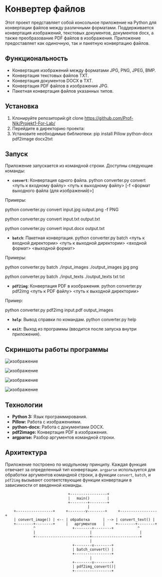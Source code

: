 # Конвертер файлов
Этот проект представляет собой консольное приложение на Python для конвертации файлов между различными форматами. Поддерживается конвертация изображений, текстовых документов, документов docx, а также преобразование PDF файлов в изображения. Приложение предоставляет как одиночную, так и пакетную конвертацию файлов.

## Функциональность
* Конвертация изображений между форматами JPG, PNG, JPEG, BMP.
* Конвертация текстовых файлов TXT.
* Конвертация документов DOCX в TXT.
* Конвертация PDF файлов в изображения JPG.
* Пакетная конвертация файлов указанных типов.

## Установка
1. Клонируйте репозиторий:git clone <https://github.com/Prof-Nik/Projekt1-For-Lab/>
2. Перейдите в директорию проекта:
3. Установите необходимые библиотеки:
pip install Pillow python-docx pdf2image docx2txt

## Запуск
Приложение запускается из командной строки. Доступны следующие команды:
* **`convert`**: Конвертация одного файла.
python converter.py convert <путь к входному файлу> <путь к выходному файлу> [-f <формат выходного файла (для изображений)>]

Примеры:

python converter.py convert input.jpg output.png -f PNG

python converter.py convert input.txt output.txt

python converter.py convert input.docx output.txt

* **`batch`**: Пакетная конвертация.
python converter.py batch <путь к входной директории> <путь к выходной директории> <входной формат> <выходной формат>

Примеры:

python converter.py batch ./input_images ./output_images jpg png 

python converter.py batch ./input_texts ./output_texts txt txt

* **`pdf2img`**: Конвертация PDF в изображения.
python converter.py pdf2img <путь к PDF файлу> <путь к выходной директории>

Пример:

python converter.py pdf2img input.pdf output_images

* **`help`**: Вывод справки по командам.
python converter.py help

* **`exit`**: Выход из программы (вводится после запуска внутри приложения).

## Скриншоты работы программы
![изображение](https://github.com/user-attachments/assets/002f2ca4-f56f-44b3-b193-e4868f48c175)

![изображение](https://github.com/user-attachments/assets/e043c5b4-f31d-4fdf-9f5c-066bc8b7d21c)

![изображение](https://github.com/user-attachments/assets/3580d77f-8184-49a9-95bc-78067e88e3f2)

![изображение](https://github.com/user-attachments/assets/f28db7fa-397d-4f02-b934-377d40af22c4)


## Технологии
* **Python 3:** Язык программирования.
* **Pillow:** Работа с изображениями.
* **python-docx:** Работа с документами DOCX.
* **pdf2image:** Конвертация PDF в изображения.
* **argparse:** Разбор аргументов командной строки.


## Архитектура
Приложение построено по модульному принципу. Каждая функция отвечает за определенный тип конвертации. `argparse` используется для обработки аргументов командной строки, а функции `convert`, `batch`, и `pdf2img` вызывают соответствующие функции конвертации в зависимости от введенной команды.


  
                                 +-----------------+
                                 |   main()        |
                                 +--------+--------+
                                          |
        +-----------------+     +--------v--------+     +-----------------+
        | convert_image() | <-- | обработка      | --> | convert_text() |
        +--------+--------+     |   аргументов   |     +--------+--------+
                 ^                 +--------+--------+           ^
                 |                         |                      |
                 +-------------------------+----------------------+
                                           |
                                   +--------v--------+
                                   | batch_convert() |
                                   +-----------------+
                                           |
                                   +--------v--------+
                                   | pdf2img_convert()|
                                   +-----------------+
